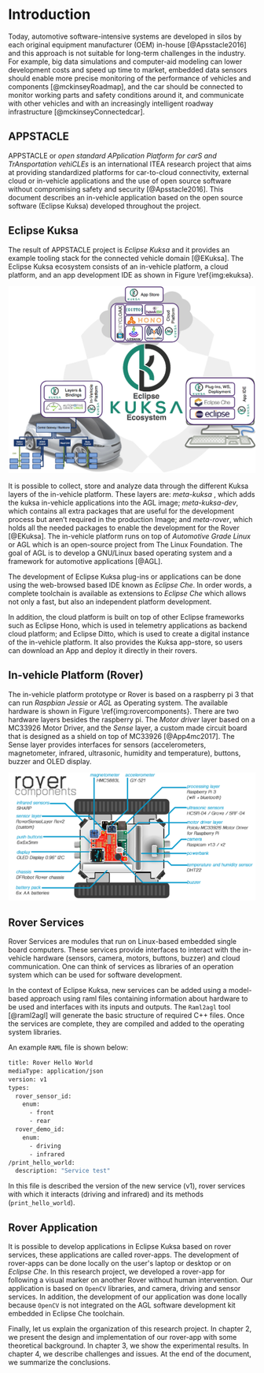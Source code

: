 Introduction
=========
Today, automotive software-intensive systems are developed in silos by each  original equipment manufacturer (OEM) in-house [@Apsstacle2016] and this approach is not suitable for long-term challenges in the industry.
For example, big data simulations and computer-aid modeling can lower development costs and speed up time to market, embedded data sensors should enable more precise monitoring of the performance of vehicles and components [@mckinseyRoadmap], and the car should be connected to monitor working parts and safety conditions around it, and communicate with other vehicles and with an increasingly intelligent roadway infrastructure [@mckinseyConnectedcar]. 



APPSTACLE
------------
APPSTACLE or _open standard APplication Platform for carS and TrAnsportation vehiCLEs_ is an international ITEA research  project that aims at providing standardized platforms for car-to-cloud connectivity, external cloud or in-vehicle applications and the use of open source software without compromising safety and security [@Apsstacle2016]. 
This document describes an in-vehicle application based on the open source software (Eclipse Kuksa) developed throughout the project. 


Eclipse Kuksa
-------------
The result of APPSTACLE project is _Eclipse Kuksa_ and it provides an example tooling stack for the connected vehicle domain [@EKuksa].
The Eclipse Kuksa ecosystem consists of an in-vehicle platform, a cloud platform, and  an app development IDE as shown in Figure \ref{img:ekuksa}.

![Eclipse Kuksa Ecosystem [@EKuksa] \label{img:ekuksa}](img/EKuksa.png)


It is possible to collect, store and analyze data through the different Kuksa layers of the in-vehicle platform.
These layers are: _meta-kuksa_ , which adds the kuksa in-vehicle applications into the AGL image; _meta-kuksa-dev_, which contains all extra packages that are useful for the development process but aren’t required in the production Image;  and _meta-rover_, which holds all the needed packages to enable the development for the Rover [@EKuksa]. 
The in-vehicle platform runs on top of _Automotive Grade Linux_ or AGL which is an open-source project from The Linux Foundation. The goal of AGL is to develop a GNU/Linux based operating system and a framework for automotive applications [@AGL].

The development of Eclipse Kuksa plug-ins or  applications can be done using the web-browsed based  IDE known as _Eclipse Che_.
In order words, a complete toolchain is available as extensions to _Eclipse Che_ which allows not only a fast, but also an independent platform development. 


In addition, the cloud platform is built on top of other Eclipse frameworks such as Eclipse Hono, which is  used in telemetry applications as backend cloud platform; and Eclipse Ditto, which is used to create a digital instance of the in-vehicle platform. It also provides the Kuksa app-store, so users can download an App and deploy it directly in their rovers.

In-vehicle Platform (Rover)
----------------------------
The  in-vehicle platform prototype or  Rover is based on a raspberry pi 3 that can run _Raspbian Jessie_ or _AGL_ as Operating system.
The available hardware is shown in Figure \ref{img:rovercomponents}. 
There are two hardware layers besides the raspberry pi. 
The _Motor driver_ layer based on a MC33926 Motor Driver, and the _Sense_ layer, a custom made circuit board that is designed as a shield on top of MC33926 [@App4mc2017]. 
The Sense layer provides interfaces for sensors (accelerometers, magnetometer, infrared, ultrasonic, humidity and temperature), buttons, buzzer and OLED display. 
 
![Rover Components [@App4mc2017] \label{img:rovercomponents}](img/rovercomponents.png)


Rover Services
-----------------
Rover Services are modules that run on Linux-based embedded single board computers.
These services provide interfaces to interact with the in-vehicle hardware (sensors, camera, motors, buttons, buzzer) and cloud communication. 
One can think of services as libraries of an operation system which can be used for software development. 

In the context of Eclipse Kuksa, new services can be added using a model-based approach using raml files containing information about hardware to be used and interfaces with its inputs and outputs. 
The `Raml2agl` tool [@raml2agl] will generate the basic structure of required C++ files.
Once the services are complete, they are  compiled and added to the operating system libraries. 

An example `RAML` file is shown below:


```sh
title: Rover Hello World
mediaType: application/json
version: v1
types:
  rover_sensor_id:
    enum:
      - front
      - rear
  rover_demo_id:
    enum:
      - driving
      - infrared
/print_hello_world:
  description: "Service test"
```

In this file is described the version of the new service (v1), rover services with which it interacts (driving and infrared) and its methods (`print_hello_world`).

Rover Application
-------------------
It is possible to develop applications in Eclipse Kuksa based on rover services, these applications are called rover-apps. 
The development of rover-apps can be done locally on the user's laptop or desktop or on _Eclipse Che_. 
In this research project, we developed a rover-app for following a visual marker on another Rover without human intervention. 
Our application is based on `OpenCV` libraries, and camera, driving and sensor services.
In addition, the development of our application was done locally because `OpenCV` is not integrated on the AGL software development kit embedded in Eclipse Che toolchain.  


Finally, let us explain the organization of this research project. In chapter 2, we present the design and implementation of our rover-app with some theoretical background. 
In chapter 3, we show the experimental results. 
In chapter 4, we describe challenges and issues.
At the end of the document, we summarize the conclusions.



